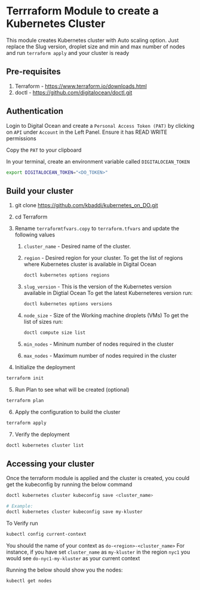 # Terrraform Module to create a Kubernetes Cluster

This module creates Kubernetes cluster with Auto scaling option. Just replace the Slug version, droplet size and min and max number of nodes and run `terraform apply` and your cluster is ready

## Pre-requisites

1. Terraform - https://www.terraform.io/downloads.html
2. doctl - https://github.com/digitalocean/doctl.git

## Authentication

Login to Digital Ocean and create a `Personal Access Token (PAT)` by clicking on `API` under `Account` in the Left Panel. Ensure it has READ WRITE permissions

Copy the `PAT` to your clipboard

In your terminal, create an environment variable called `DIGITALOCEAN_TOKEN`

```bash
export DIGITALOCEAN_TOKEN="<DO_TOKEN>"
```

## Build your cluster

1. git clone https://github.com/kbaddi/kubernetes_on_DO.git
2. cd Terraform
3. Rename `terraformtfvars.copy` to `terraform.tfvars` and update the following values
    1. `cluster_name` - Desired name of the cluster.
    2. `region` - Desired region for your cluster. 
        To get the list of regions where Kubernetes cluster is available in Digital Ocean
    
          ```bash 
          doctl kubernetes options regions
          ```

    3. `slug_version` - This is the version of the Kubernetes version available in Digtial Ocean
    To get the latest Kuberneteres version run:

          ```bash
          doctl kubernetes options versions
          ```
    4. `node_size` - Size of the Working machine droplets (VMs)
       To get the list of sizes run:

          ```bash
          doctl compute size list
          ```
    5. `min_nodes` - Mininum number of nodes required in the cluster

    6. `max_nodes` - Maximum  number of nodes required in the cluster

4. Initialize the deployment 

```bash
terraform init
```

5. Run Plan to see what will be created (optional)

```bash
terraform plan
```

6. Apply the configuration to build the cluster

```bash 
terraform apply
```

7. Verify the deployment

```bash
doctl kubernetes cluster list
```

## Accessing your cluster

Once the terraform module is applied and the cluster is created, you could get the kubeconfig by running the below command

```bash
doctl kubernetes cluster kubeconfig save <cluster_name>  

# Example:
doctl kubernetes cluster kubeconfig save my-kluster
```

To Verify run

```bash
kubectl config current-context
```

You should the name of your context as `do-<region>-<cluster_name>`
For instance, if you have set `cluster_name` as `my-kluster` in the region `nyc1` you would see `do-nyc1-my-kluster` as your current context

Running the below should show you the nodes:

```bash
kubectl get nodes
```
